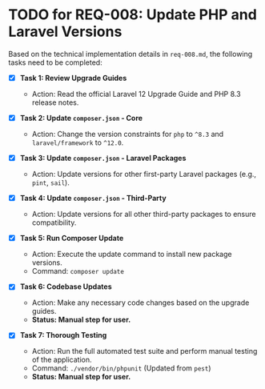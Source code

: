 # TODO for REQ-008: Update PHP and Laravel Versions

Based on the technical implementation details in `req-008.md`, the following tasks need to be completed:

- [x] **Task 1: Review Upgrade Guides**
  - Action: Read the official Laravel 12 Upgrade Guide and PHP 8.3 release notes.

- [x] **Task 2: Update `composer.json` - Core**
  - Action: Change the version constraints for `php` to `^8.3` and `laravel/framework` to `^12.0`.

- [x] **Task 3: Update `composer.json` - Laravel Packages**
  - Action: Update versions for other first-party Laravel packages (e.g., `pint`, `sail`).

- [x] **Task 4: Update `composer.json` - Third-Party**
  - Action: Update versions for all other third-party packages to ensure compatibility.

- [x] **Task 5: Run Composer Update**
  - Action: Execute the update command to install new package versions.
  - Command: `composer update`

- [x] **Task 6: Codebase Updates**
  - Action: Make any necessary code changes based on the upgrade guides.
  - **Status: Manual step for user.**

- [x] **Task 7: Thorough Testing**
  - Action: Run the full automated test suite and perform manual testing of the application.
  - Command: `./vendor/bin/phpunit` (Updated from `pest`)
  - **Status: Manual step for user.**